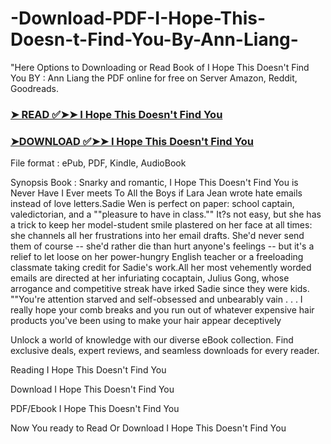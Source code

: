 # -Download-PDF-I-Hope-This-Doesn-t-Find-You-By-Ann-Liang-

"Here Options to Downloading or Read Book of I Hope This Doesn't Find You BY : Ann Liang the PDF online for free on Server Amazon, Reddit, Goodreads.

### [➤ READ ✅➤➤ I Hope This Doesn't Find You](https://en.ebooksteach.xyz/?book=124932739-i-hope-this-doesn-t-find-you)
### [➤DOWNLOAD ✅➤➤ I Hope This Doesn't Find You](https://en.ebooksteach.xyz/?book=124932739-i-hope-this-doesn-t-find-you)

File format : ePub, PDF, Kindle, AudioBook

Synopsis Book : Snarky and romantic, I Hope This Doesn't Find You is Never Have I Ever meets To All the Boys if Lara Jean wrote hate emails instead of love letters.Sadie Wen is perfect on paper: school captain, valedictorian, and a ""pleasure to have in class."" It?s not easy, but she has a trick to keep her model-student smile plastered on her face at all times: she channels all her frustrations into her email drafts. She'd never send them of course -- she'd rather die than hurt anyone's feelings -- but it's a relief to let loose on her power-hungry English teacher or a freeloading classmate taking credit for Sadie's work.All her most vehemently worded emails are directed at her infuriating cocaptain, Julius Gong, whose arrogance and competitive streak have irked Sadie since they were kids. ""You're attention starved and self-obsessed and unbearably vain . . . I really hope your comb breaks and you run out of whatever expensive hair products you've been using to make your hair appear deceptively 

Unlock a world of knowledge with our diverse eBook collection. Find exclusive deals, expert reviews, and seamless downloads for every reader.

Reading I Hope This Doesn't Find You

Download I Hope This Doesn't Find You

PDF/Ebook I Hope This Doesn't Find You

Now You ready to Read Or Download I Hope This Doesn't Find You
